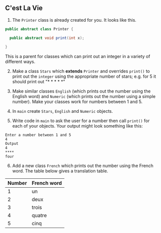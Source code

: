 ## C'est La Vie

1. The `Printer` class is already created for you. It looks like this.
```java
public abstract class Printer {

  public abstract void print(int x);
  
}
```
This is a parent for classes which can print out an integer in a variety of different ways.

2. Make a class `Stars` which **extends** `Printer` and overrides `print()` to print out the `integer`
using the appropriate number of stars; e.g. for 5 it should print out "* * * * *"

3. Make similar classes `English` (which prints out the number using the English word) and
`Numeric` (which prints out the number using a simple number). Make your classes work for
numbers between 1 and 5.

4. In `main` create `Stars`, `English` and `Numeric` objects.

5. Write code in `main` to ask the user for a number then call `print()` for each of your objects.
Your output might look something like this:
```console
Enter a number between 1 and 5
4 
Output
4
****
four
```

6. Add a new class `French` which prints out the number using the French word. The table below gives
a translation table.

|Number|French word|
|---|---|
|1|un|
|2|deux|
|3|trois|
|4|quatre|
|5|cinq|
